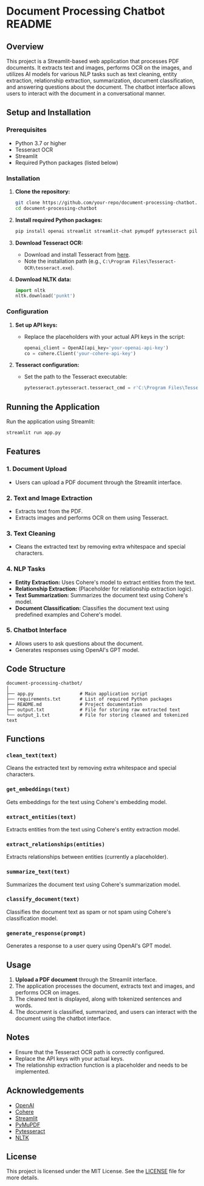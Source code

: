 # Document Processing Chatbot README

## Overview

This project is a Streamlit-based web application that processes PDF documents. It extracts text and images, performs OCR on the images, and utilizes AI models for various NLP tasks such as text cleaning, entity extraction, relationship extraction, summarization, document classification, and answering questions about the document. The chatbot interface allows users to interact with the document in a conversational manner.

## Setup and Installation

### Prerequisites

- Python 3.7 or higher
- Tesseract OCR
- Streamlit
- Required Python packages (listed below)

### Installation

1. **Clone the repository:**
   ```bash
   git clone https://github.com/your-repo/document-processing-chatbot.git
   cd document-processing-chatbot
   ```

2. **Install required Python packages:**
   ```bash
   pip install openai streamlit streamlit-chat pymupdf pytesseract pillow nltk cohere
   ```

3. **Download Tesseract OCR:**
   - Download and install Tesseract from [here](https://github.com/tesseract-ocr/tesseract).
   - Note the installation path (e.g., `C:\Program Files\Tesseract-OCR\tesseract.exe`).

4. **Download NLTK data:**
   ```python
   import nltk
   nltk.download('punkt')
   ```

### Configuration

1. **Set up API keys:**
   - Replace the placeholders with your actual API keys in the script:
     ```python
     openai_client = OpenAI(api_key='your-openai-api-key')
     co = cohere.Client('your-cohere-api-key')
     ```

2. **Tesseract configuration:**
   - Set the path to the Tesseract executable:
     ```python
     pytesseract.pytesseract.tesseract_cmd = r'C:\Program Files\Tesseract-OCR\tesseract.exe'
     ```

## Running the Application

Run the application using Streamlit:
```bash
streamlit run app.py
```

## Features

### 1. Document Upload
- Users can upload a PDF document through the Streamlit interface.

### 2. Text and Image Extraction
- Extracts text from the PDF.
- Extracts images and performs OCR on them using Tesseract.

### 3. Text Cleaning
- Cleans the extracted text by removing extra whitespace and special characters.

### 4. NLP Tasks
- **Entity Extraction:** Uses Cohere's model to extract entities from the text.
- **Relationship Extraction:** (Placeholder for relationship extraction logic).
- **Text Summarization:** Summarizes the document text using Cohere's model.
- **Document Classification:** Classifies the document text using predefined examples and Cohere's model.

### 5. Chatbot Interface
- Allows users to ask questions about the document.
- Generates responses using OpenAI's GPT model.

## Code Structure

```plaintext
document-processing-chatbot/
│
├── app.py                 # Main application script
├── requirements.txt       # List of required Python packages
├── README.md              # Project documentation
├── output.txt             # File for storing raw extracted text
└── output_1.txt           # File for storing cleaned and tokenized text
```

## Functions

### `clean_text(text)`
Cleans the extracted text by removing extra whitespace and special characters.

### `get_embeddings(text)`
Gets embeddings for the text using Cohere's embedding model.

### `extract_entities(text)`
Extracts entities from the text using Cohere's entity extraction model.

### `extract_relationships(entities)`
Extracts relationships between entities (currently a placeholder).

### `summarize_text(text)`
Summarizes the document text using Cohere's summarization model.

### `classify_document(text)`
Classifies the document text as spam or not spam using Cohere's classification model.

### `generate_response(prompt)`
Generates a response to a user query using OpenAI's GPT model.

## Usage

1. **Upload a PDF document** through the Streamlit interface.
2. The application processes the document, extracts text and images, and performs OCR on images.
3. The cleaned text is displayed, along with tokenized sentences and words.
4. The document is classified, summarized, and users can interact with the document using the chatbot interface.

## Notes

- Ensure that the Tesseract OCR path is correctly configured.
- Replace the API keys with your actual keys.
- The relationship extraction function is a placeholder and needs to be implemented.

## Acknowledgements

- [OpenAI](https://www.openai.com)
- [Cohere](https://cohere.ai)
- [Streamlit](https://streamlit.io)
- [PyMuPDF](https://pymupdf.readthedocs.io)
- [Pytesseract](https://github.com/madmaze/pytesseract)
- [NLTK](https://www.nltk.org)

## License

This project is licensed under the MIT License. See the [LICENSE](LICENSE) file for more details.
